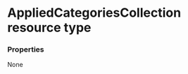 # AppliedCategoriesCollection resource type



### Properties
None

<!-- uuid: 2cad8630-1a6f-46f5-a5f2-06421bf4532e
2015-10-09 18:21:32 UTC -->